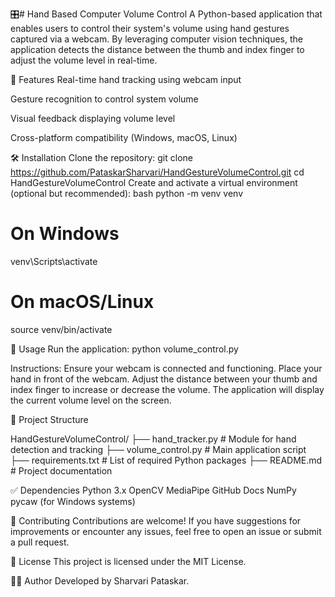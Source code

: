 🎛️# Hand Based Computer Volume Control 
A Python-based application that enables users to control their system's volume using hand gestures captured via a webcam. By leveraging computer vision techniques, the application detects the distance between the thumb and index finger to adjust the volume level in real-time.​

📌 Features
Real-time hand tracking using webcam input​

Gesture recognition to control system volume​

Visual feedback displaying volume level​

Cross-platform compatibility (Windows, macOS, Linux)​

🛠️ Installation
Clone the repository:
git clone https://github.com/PataskarSharvari/HandGestureVolumeControl.git
cd HandGestureVolumeControl
Create and activate a virtual environment (optional but recommended):
bash
python -m venv venv
# On Windows
venv\Scripts\activate
# On macOS/Linux
source venv/bin/activate


🚀 Usage
Run the application:
python volume_control.py

Instructions:
Ensure your webcam is connected and functioning.​
Place your hand in front of the webcam.​
Adjust the distance between your thumb and index finger to increase or decrease the volume.​
The application will display the current volume level on the screen.​

📂 Project Structure

HandGestureVolumeControl/
├── hand_tracker.py       # Module for hand detection and tracking
├── volume_control.py     # Main application script
├── requirements.txt      # List of required Python packages
├── README.md             # Project documentation


✅ Dependencies
Python 3.x​
OpenCV​
MediaPipe​
GitHub Docs
NumPy​
pycaw (for Windows systems)​


🤝 Contributing
Contributions are welcome! If you have suggestions for improvements or encounter any issues, feel free to open an issue or submit a pull request.​

📄 License
This project is licensed under the MIT License.​

🙋‍♀️ Author
Developed by Sharvari Pataskar.
